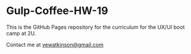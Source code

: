 # Gulp-Coffee-HW-19

This is the GitHub Pages repository for the curriculum for the UX/UI boot camp at 2U.

Contact me at vewatkinson@gmail.com
